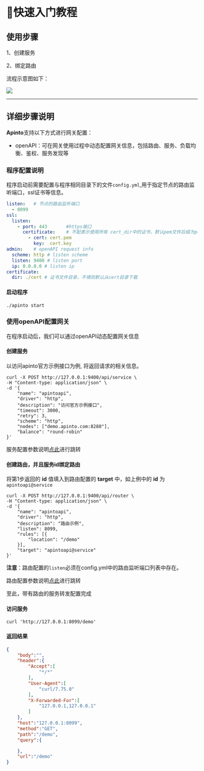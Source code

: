 # 🚀快速入门教程

## 使用步骤

1、创建服务

2、绑定路由

流程示意图如下：

![](http://data.eolinker.com/course/L5fNXYw3a7449f979534a6dc7e631cf1f67756bb3afadd9.png)

--------------

## 详细步骤说明

**Apinto**支持以下方式进行网关配置：

* openAPI：可在网关使用过程中动态配置网关信息，包括路由、服务、负载均衡、鉴权、服务发现等

### 程序配置说明

程序启动前需要配置与程序相同目录下的文件`config.yml`,用于指定节点的路由监听端口，ssl证书等信息。

```yaml
listen:   # 节点的路由监听端口
  - 8099
ssl:
  listen:
    - port: 443       #https端口
      certificate:    # 不配表示使用所有 cert_dir中的证书，默认pem文件后缀为pem，key后缀为key
        - cert: cert.pem
          key:  cert.key
admin:    # openAPI request info
  scheme: http # listen scheme
  listen: 9400 # listen port
  ip: 0.0.0.0 # listen ip
certificate:
  dir: ./cert # 证书文件目录，不填则默认从cert目录下载
```

#### 启动程序

```shell
./apinto start
```


### 使用openAPI配置网关

在程序启动后，我们可以通过openAPI动态配置网关信息

#### 创建服务

以访问apinto官方示例接口为例, 将返回请求的相关信息。

```shell
curl -X POST http://127.0.0.1:9400/api/service \
-H "Content-type: application/json" \
-d '{
    "name": "apintoapi",
    "driver": "http",
    "description": "访问官方示例接口",
    "timeout": 3000,
    "retry": 3,
    "scheme": "http",
    "nodes": ["demo.apinto.com:8280"],
    "balance": "round-robin"
}'
```

服务配置参数说明[点此](/docs/apinto/service/http.md)进行跳转



#### 创建路由，并且服务id绑定路由

将第1步返回的 **id** 值填入到路由配置的 **target** 中，如上例中的 **id** 为 `apintoapi@service`

```shell
curl -X POST http://127.0.0.1:9400/api/router \
-H "Content-type: application/json" \
-d '{
    "name": "apintoapi",
    "driver": "http",
    "description": "路由示例",
    "listen": 8099,
    "rules": [{
        "location": "/demo"
    }],
    "target": "apintoapi@service"
}'
```

**注意**：路由配置的`listen`必须在config.yml中的路由监听端口列表中存在。

路由配置参数说明[点此](/docs/apinto/router/http.md)进行跳转


至此，带有路由的服务转发配置完成

#### 访问服务

```shell
curl 'http://127.0.0.1:8099/demo'
```

#### 返回结果

```json
{
    "body":"",
    "header":{
        "Accept":[
            "*/*"
        ],
        "User-Agent":[
            "curl/7.75.0"
        ],
        "X-Forwarded-For":[
            "127.0.0.1,127.0.0.1"
        ]
    },
    "host":"127.0.0.1:8099",
    "method":"GET",
    "path":"/demo",
    "query":{

    },
    "url":"/demo"
}
```

